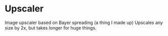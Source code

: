 # Upscaler
Image upscaler based on Bayer spreading (a thing I made up)
Upscales any size by 2x, but takes longer for huge things.
